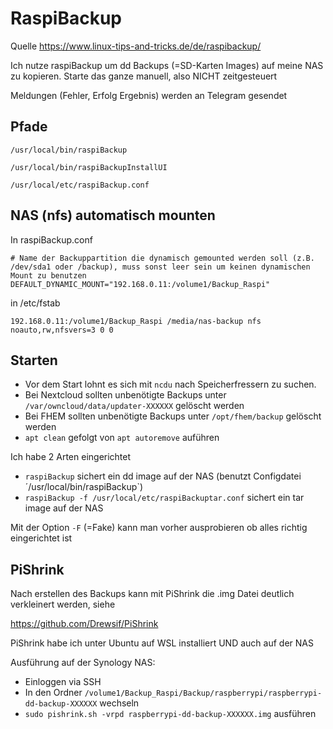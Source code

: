# RaspiBackup


Quelle
https://www.linux-tips-and-tricks.de/de/raspibackup/

Ich nutze raspiBackup um dd Backups (=SD-Karten Images) auf meine NAS zu kopieren.
Starte das ganze manuell, also NICHT zeitgesteuert

Meldungen (Fehler, Erfolg Ergebnis) werden an Telegram gesendet

## Pfade

    /usr/local/bin/raspiBackup
    
    /usr/local/bin/raspiBackupInstallUI
    
    /usr/local/etc/raspiBackup.conf

## NAS (nfs) automatisch mounten

In raspiBackup.conf

    # Name der Backuppartition die dynamisch gemounted werden soll (z.B. /dev/sda1 oder /backup), muss sonst leer sein um keinen dynamischen Mount zu benutzen
    DEFAULT_DYNAMIC_MOUNT="192.168.0.11:/volume1/Backup_Raspi"
    
in /etc/fstab    

    192.168.0.11:/volume1/Backup_Raspi /media/nas-backup nfs noauto,rw,nfsvers=3 0 0
    
## Starten

- Vor dem Start lohnt es sich mit `ncdu` nach Speicherfressern zu suchen.
- Bei Nextcloud sollten unbenötigte Backups unter `/var/owncloud/data/updater-XXXXXX` gelöscht werden
- Bei FHEM sollten unbenötigte Backups unter `/opt/fhem/backup` gelöscht werden 
- `apt clean` gefolgt von `apt autoremove` auführen

Ich habe 2 Arten eingerichtet

- `raspiBackup` sichert ein dd image auf der NAS (benutzt Configdatei ´/usr/local/bin/raspiBackup`)
- `raspiBackup -f /usr/local/etc/raspiBackuptar.conf` sichert ein tar image auf der NAS

Mit der Option `-F` (=Fake) kann man vorher ausprobieren ob alles richtig eingerichtet ist

## PiShrink

Nach erstellen des Backups kann mit PiShrink die .img Datei deutlich verkleinert werden, siehe

https://github.com/Drewsif/PiShrink

PiShrink habe ich unter Ubuntu auf WSL installiert UND auch auf der NAS 

Ausführung auf der Synology NAS:

- Einloggen via SSH
- In den Ordner `/volume1/Backup_Raspi/Backup/raspberrypi/raspberrypi-dd-backup-XXXXXX` wechseln
- `sudo pishrink.sh -vrpd raspberrypi-dd-backup-XXXXXX.img` ausführen







